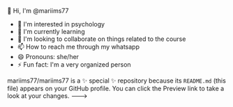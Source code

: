 👋 Hi, I'm @mariims77
- 👀 I'm interested in psychology
- 🌱 I'm currently learning
- 💞️ I'm looking to collaborate on things related to the course
- 📫 How to reach me through my whatsapp
- 😄 Pronouns: she/her
- ⚡ Fun fact: I'm a very organized person

mariims77/mariims77 is a ✨ special ✨ repository because its `README.md` (this file) appears on your GitHub profile.
You can click the Preview link to take a look at your changes.
--->
